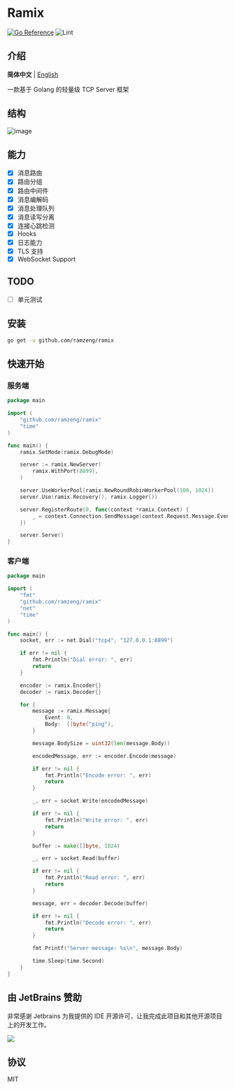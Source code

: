 # Ramix
[![Go Reference](https://pkg.go.dev/badge/github.com/ramzeng/ramix.svg)](https://pkg.go.dev/github.com/ramzeng/ramix)
![Lint](https://github.com/ramzeng/ramix/actions/workflows/golangci-lint.yml/badge.svg)

## 介绍
**简体中文** | [English](https://github.com/ramzeng/ramix/blob/main/README.md)

一款基于 Golang 的轻量级 TCP Server 框架
## 结构
![image](https://github.com/ramzeng/ramix/assets/38133602/f736a468-094b-4a7c-bf23-9ea956fc063a)
## 能力
- [x] 消息路由
- [x] 路由分组
- [x] 路由中间件
- [x] 消息编解码
- [x] 消息处理队列
- [x] 消息读写分离
- [x] 连接心跳检测
- [x] Hooks
- [x] 日志能力
- [x] TLS 支持
- [x] WebSocket Support
## TODO
- [ ] 单元测试
## 安装
```bash
go get -u github.com/ramzeng/ramix
```
## 快速开始
### 服务端
```go
package main

import (
	"github.com/ramzeng/ramix"
	"time"
)

func main() {
	ramix.SetMode(ramix.DebugMode)

	server := ramix.NewServer(
		ramix.WithPort(8899),
	)

	server.UseWorkerPool(ramix.NewRoundRobinWorkerPool(100, 1024))
	server.Use(ramix.Recovery(), ramix.Logger())

	server.RegisterRoute(0, func(context *ramix.Context) {
		_ = context.Connection.SendMessage(context.Request.Message.Event, []byte("pong"))
	})

	server.Serve()
}
```
### 客户端
```go
package main

import (
	"fmt"
	"github.com/ramzeng/ramix"
	"net"
	"time"
)

func main() {
	socket, err := net.Dial("tcp4", "127.0.0.1:8899")

	if err != nil {
		fmt.Println("Dial error: ", err)
		return
	}

	encoder := ramix.Encoder{}
	decoder := ramix.Decoder{}

	for {
		message := ramix.Message{
			Event: 0,
			Body:  []byte("ping"),
		}

		message.BodySize = uint32(len(message.Body))

		encodedMessage, err := encoder.Encode(message)

		if err != nil {
			fmt.Println("Encode error: ", err)
			return
		}

		_, err = socket.Write(encodedMessage)

		if err != nil {
			fmt.Println("Write error: ", err)
			return
		}

		buffer := make([]byte, 1024)

		_, err = socket.Read(buffer)

		if err != nil {
			fmt.Println("Read error: ", err)
			return
		}

		message, err = decoder.Decode(buffer)

		if err != nil {
			fmt.Println("Decode error: ", err)
			return
		}

		fmt.Printf("Server message: %s\n", message.Body)

		time.Sleep(time.Second)
	}
}
```
## 由 JetBrains 赞助

非常感谢 Jetbrains 为我提供的 IDE 开源许可，让我完成此项目和其他开源项目上的开发工作。

[![](https://resources.jetbrains.com/storage/products/company/brand/logos/jb_beam.svg)](https://www.jetbrains.com/?from=https://github.com/ramzeng)

## 协议
MIT
